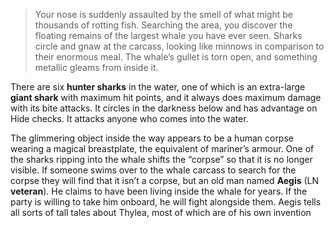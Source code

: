 >Your nose is suddenly assaulted by the smell of what might be thousands of rotting fish. Searching the area, you discover the floating remains of the largest whale you have ever seen. Sharks circle and gnaw at the carcass, looking like minnows in comparison to their enormous meal. The whale’s gullet is torn open, and something metallic gleams from inside it.

There are six **hunter sharks** in the water, one of which is an extra-large **giant shark** with maximum hit points, and it always does maximum damage with its bite attacks. It circles in the darkness below and has advantage on Hide checks. It attacks anyone who comes into the water.

The glimmering object inside the way appears to be a human corpse wearing a magical breastplate, the equivalent of mariner’s armour. One of the sharks ripping into the whale shifts the “corpse” so that it is no longer visible. If someone swims over to the whale carcass to search for the corpse they will find that it isn’t a corpse, but an old man named **Aegis** (LN **veteran**). He claims to have been living inside the whale for years. If the party is willing to take him onboard, he will fight alongside them. Aegis tells all sorts of tall tales about Thylea, most of which are of his own invention